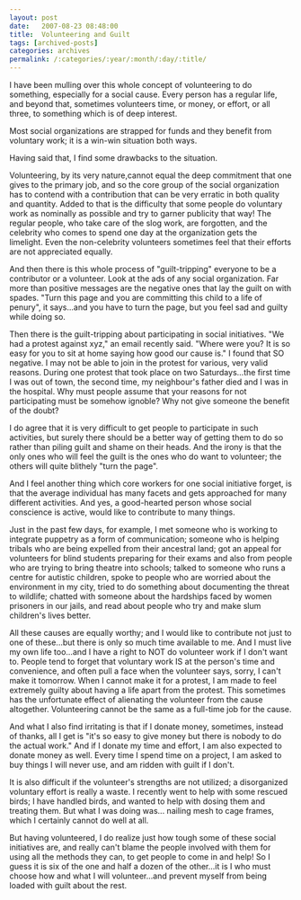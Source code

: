 ```yaml
---
layout: post
date:	2007-08-23 08:48:00
title:  Volunteering and Guilt
tags: [archived-posts]
categories: archives
permalink: /:categories/:year/:month/:day/:title/
---
```

I have been mulling over this whole concept of volunteering to do something, especially for a social cause. Every person has a regular life, and beyond that, sometimes volunteers time, or money, or effort, or all three, to something which is of deep interest. 

Most social organizations are strapped for funds and they benefit from voluntary work; it is a win-win situation both ways.

Having said that, I find some drawbacks to the situation.

Volunteering, by its very nature,cannot equal the deep commitment that one gives to the primary job, and so the core group of the social organization has to contend with a contribution that can be very erratic in both quality and quantity. Added to that is the difficulty that some people do voluntary work as nominally as possible and try to garner publicity that way! The regular people, who take care of the slog work, are forgotten, and the celebrity who comes to spend one day at the organization gets the limelight. Even the non-celebrity volunteers sometimes feel that their efforts are not appreciated equally.

And then there is this whole process of "guilt-tripping" everyone to be a contributor or a volunteer. Look at the ads of any social organization. Far more than positive messages are the negative ones that lay the guilt  on with spades. "Turn this page and you are committing this child to a life of penury", it says...and you have to turn the page, but you feel sad and guilty while doing so.

Then there is the guilt-tripping about participating in social initiatives. "We had a protest against xyz," an email recently said. "Where were you? It is so easy for you to sit at home saying how good our cause is." I found that SO negative. I may not be able to join in the protest for various, very valid reasons. During one protest that took place on two Saturdays...the first time I was out of town, the second time, my neighbour's father died and I was in the hospital. Why must people assume that your reasons for not participating must be somehow ignoble? Why not give someone the benefit of the doubt? 

I do agree that it is very difficult to get people to participate in such activities, but surely there should be a better way of getting them to do so rather than piling guilt and shame on their heads. And the irony is that the only ones who will feel the guilt is the ones who do want to volunteer; the others will quite blithely "turn the page".

And I feel another thing which core workers for one social initiative forget, is that the average individual has many facets and gets approached for many different activities. And yes, a good-hearted person whose social conscience is active, would like to contribute to many things.

 Just in the past few days, for example, I met someone who is working to integrate puppetry as a form of communication; someone who is helping tribals who are being expelled from their ancestral land; got an appeal for volunteers for blind students preparing for their exams and also from people who are trying to bring theatre into schools; talked to someone who runs a centre for autistic children, spoke to people who are worried about the environment in my city, tried to do something about documenting the threat to wildlife; chatted with someone about the hardships faced by women prisoners in our jails, and read about people who try and make slum children's lives better. 

All these causes are equally worthy; and I would like to contribute not just to one of these...but there is only so much time available to me. And I must live my own life too...and I have a right to NOT do volunteer work if I don't want to. People tend to forget that voluntary work IS at the person's time and convenience, and often pull a face when the volunteer says, sorry, I can't make it tomorrow. When I cannot make it for a protest, I am made to feel extremely guilty about having a life apart from the protest. This sometimes has the unfortunate effect of alienating the volunteer from the cause altogether. Volunteering cannot be the same as a full-time job for the cause.

And what I also find irritating is that if I donate money, sometimes, instead of thanks, all I get is "it's so easy to give money but there is nobody to do the actual work." And if I donate my time and effort, I am also expected to donate money as well. Every time I spend time on a project, I am asked to buy things I will never use, and am ridden with guilt if I don't.

It is also difficult if the volunteer's strengths are not utilized; a disorganized voluntary effort is really a waste. I recently went to help with some rescued birds; I have handled birds, and wanted to help with dosing them and treating them. But what I was doing was... nailing mesh to cage frames, which I certainly cannot do well at all.

But having volunteered, I do realize just how tough some of these social initiatives are, and really can't blame the people involved with them for using all the methods they can, to get people to come in and help! So I guess it is six of the one and half a dozen of the other...it is I who must choose how and what I will volunteer...and prevent myself from being loaded with guilt about the rest.
